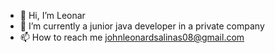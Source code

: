 - 👋 Hi, I’m Leonar
- 🌱 I’m currently a junior java developer in a private company
- 📫 How to reach me johnleonardsalinas08@gmail.com


<!---
EldoranCodes/EldoranCodes is a ✨ special ✨ repository because its `README.md` (this file) appears on your GitHub profile.
You can click the Preview link to take a look at your changes.
--->
